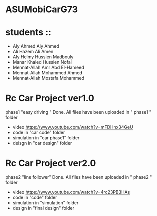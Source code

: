 # ASUMobiCarG73

# students ::

- Aly Ahmed Aly Ahmed
- Ali Hazem Ali Amen
- Aly Helmy Hussien Madbouly
- Manar Khaled Hussien Nofal
- Mennat-Allah Amr Abd El-Hameed
- Mennat-Allah Mohammed Ahmed
- Mennat-Allah Mostafa Mohammed 

# Rc Car Project ver1.0

phase1 "easy driving " Done. All files have been uploaded in " phase1 " folder

- video         https://www.youtube.com/watch?v=mFDHnx34GeU
- code          in "car code" folder
- simulation     in "car phase1" folder
- deisgn        in "car design" folder 

# Rc Car Project ver2.0

phase2 "line follower" Done. All files have been uploaded in " phase2 " folder

- video          https://www.youtube.com/watch?v=4rc23PB3HAs
- code           in "code" folder
- simulation      in "simulation" folder
- design         in "final design" folder
